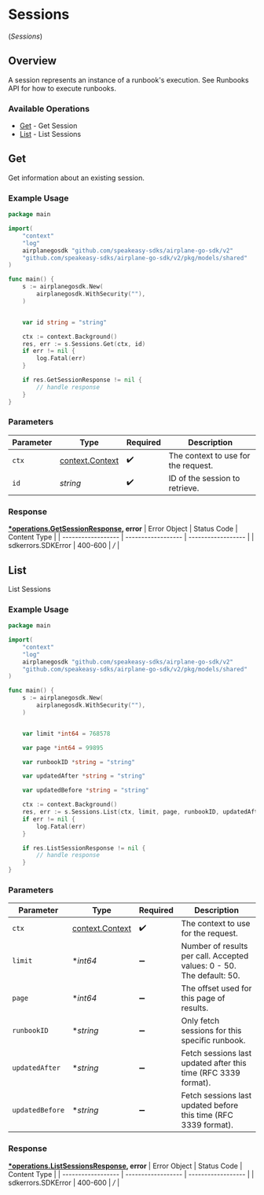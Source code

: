 # Sessions
(*Sessions*)

## Overview

A session represents an instance of a runbook's execution. See Runbooks API for how to execute runbooks.

### Available Operations

* [Get](#get) - Get Session
* [List](#list) - List Sessions

## Get

Get information about an existing session.

### Example Usage

```go
package main

import(
	"context"
	"log"
	airplanegosdk "github.com/speakeasy-sdks/airplane-go-sdk/v2"
	"github.com/speakeasy-sdks/airplane-go-sdk/v2/pkg/models/shared"
)

func main() {
    s := airplanegosdk.New(
        airplanegosdk.WithSecurity(""),
    )


    var id string = "string"

    ctx := context.Background()
    res, err := s.Sessions.Get(ctx, id)
    if err != nil {
        log.Fatal(err)
    }

    if res.GetSessionResponse != nil {
        // handle response
    }
}
```

### Parameters

| Parameter                                             | Type                                                  | Required                                              | Description                                           |
| ----------------------------------------------------- | ----------------------------------------------------- | ----------------------------------------------------- | ----------------------------------------------------- |
| `ctx`                                                 | [context.Context](https://pkg.go.dev/context#Context) | :heavy_check_mark:                                    | The context to use for the request.                   |
| `id`                                                  | *string*                                              | :heavy_check_mark:                                    | ID of the session to retrieve.                        |


### Response

**[*operations.GetSessionResponse](../../pkg/models/operations/getsessionresponse.md), error**
| Error Object       | Status Code        | Content Type       |
| ------------------ | ------------------ | ------------------ |
| sdkerrors.SDKError | 400-600            | */*                |

## List

List Sessions

### Example Usage

```go
package main

import(
	"context"
	"log"
	airplanegosdk "github.com/speakeasy-sdks/airplane-go-sdk/v2"
	"github.com/speakeasy-sdks/airplane-go-sdk/v2/pkg/models/shared"
)

func main() {
    s := airplanegosdk.New(
        airplanegosdk.WithSecurity(""),
    )


    var limit *int64 = 768578

    var page *int64 = 99895

    var runbookID *string = "string"

    var updatedAfter *string = "string"

    var updatedBefore *string = "string"

    ctx := context.Background()
    res, err := s.Sessions.List(ctx, limit, page, runbookID, updatedAfter, updatedBefore)
    if err != nil {
        log.Fatal(err)
    }

    if res.ListSessionResponse != nil {
        // handle response
    }
}
```

### Parameters

| Parameter                                                             | Type                                                                  | Required                                                              | Description                                                           |
| --------------------------------------------------------------------- | --------------------------------------------------------------------- | --------------------------------------------------------------------- | --------------------------------------------------------------------- |
| `ctx`                                                                 | [context.Context](https://pkg.go.dev/context#Context)                 | :heavy_check_mark:                                                    | The context to use for the request.                                   |
| `limit`                                                               | **int64*                                                              | :heavy_minus_sign:                                                    | Number of results per call. Accepted values: 0 - 50. The default: 50. |
| `page`                                                                | **int64*                                                              | :heavy_minus_sign:                                                    | The offset used for this page of results.                             |
| `runbookID`                                                           | **string*                                                             | :heavy_minus_sign:                                                    | Only fetch sessions for this specific runbook.                        |
| `updatedAfter`                                                        | **string*                                                             | :heavy_minus_sign:                                                    | Fetch sessions last updated after this time (RFC 3339 format).        |
| `updatedBefore`                                                       | **string*                                                             | :heavy_minus_sign:                                                    | Fetch sessions last updated before this time (RFC 3339 format).       |


### Response

**[*operations.ListSessionsResponse](../../pkg/models/operations/listsessionsresponse.md), error**
| Error Object       | Status Code        | Content Type       |
| ------------------ | ------------------ | ------------------ |
| sdkerrors.SDKError | 400-600            | */*                |
